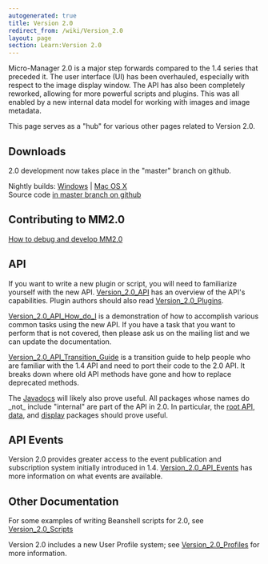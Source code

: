 ```yaml
---
autogenerated: true
title: Version 2.0
redirect_from: /wiki/Version_2.0
layout: page
section: Learn:Version 2.0
---
```


Micro-Manager 2.0 is a major step forwards compared to the 1.4 series
that preceded it. The user interface (UI) has been overhauled,
especially with respect to the image display window. The API has also
been completely reworked, allowing for more powerful scripts and
plugins. This was all enabled by a new internal data model for working
with images and image metadata.

This page serves as a "hub" for various other pages related to Version
2.0.

## Downloads

2.0 development now takes place in the "master" branch on github.

Nightly builds:
[Windows](http://valelab.ucsf.edu/~MM/nightlyBuilds/2.0.0-gamma/Windows/)
\| [Mac OS
X](http://valelab.ucsf.edu/~MM/nightlyBuilds/2.0.0-gamma/Mac/)  
Source code [in master branch on
github](http://github.com/micro-manager/micro-manager/tree/master)

## Contributing to MM2.0

[How to debug and develop
MM2.0](How_to_debug_and_develop_MM2.0)

## API

If you want to write a new plugin or script, you will need to
familiarize yourself with the new API.
[Version\_2.0\_API](Version_2.0_API) has an overview of the
API's capabilities. Plugin authors should also read
[Version\_2.0\_Plugins](Version_2.0_Plugins).

[Version\_2.0\_API\_How\_do\_I](Version_2.0_API_How_do_I) is
a demonstration of how to accomplish various common tasks using the new
API. If you have a task that you want to perform that is not covered,
then please ask us on the mailing list and we can update the
documentation.

[Version\_2.0\_API\_Transition\_Guide](Version_2.0_API_Transition_Guide)
is a transition guide to help people who are familiar with the 1.4 API
and need to port their code to the 2.0 API. It breaks down where old API
methods have gone and how to replace deprecated methods.

The [Javadocs](http://valelab.ucsf.edu/~MM/doc-2.0.0-beta2/mmstudio/)
will likely also prove useful. All packages whose names do \_not\_
include "internal" are part of the API in 2.0. In particular, the [root
API](http://valelab.ucsf.edu/~MM/doc-2.0.0-beta2/mmstudio/),
[data](http://valelab.ucsf.edu/~MM/doc-2.0.0-beta2/mmstudio/org/micromanager/data/package-summary.html),
and [display](http://valelab.ucsf.edu/~MM/doc-2.0.0-beta2/mmstudio/)
packages should prove useful.

## API Events

Version 2.0 provides greater access to the event publication and
subscription system initially introduced in 1.4.
[Version\_2.0\_API\_Events](Version_2.0_API_Events) has more
information on what events are available.

## Other Documentation

For some examples of writing Beanshell scripts for 2.0, see
[Version\_2.0\_Scripts](Version_2.0_Scripts)

Version 2.0 includes a new User Profile system; see
[Version\_2.0\_Profiles](Version_2.0_Profiles) for more
information.

